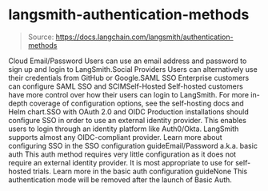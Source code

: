# langsmith-authentication-methods

> Source: https://docs.langchain.com/langsmith/authentication-methods

Cloud
Email/Password
Users can use an email address and password to sign up and login to LangSmith.Social Providers
Users can alternatively use their credentials from GitHub or Google.SAML SSO
Enterprise customers can configure SAML SSO and SCIMSelf-Hosted
Self-hosted customers have more control over how their users can login to LangSmith. For more in-depth coverage of configuration options, see the self-hosting docs and Helm chart.SSO with OAuth 2.0 and OIDC
Production installations should configure SSO in order to use an external identity provider. This enables users to login through an identity platform like Auth0/Okta. LangSmith supports almost any OIDC-compliant provider. Learn more about configuring SSO in the SSO configuration guideEmail/Password a.k.a. basic auth
This auth method requires very little configuration as it does not require an external identity provider. It is most appropriate to use for self-hosted trials. Learn more in the basic auth configuration guideNone
This authentication mode will be removed after the launch of Basic Auth.